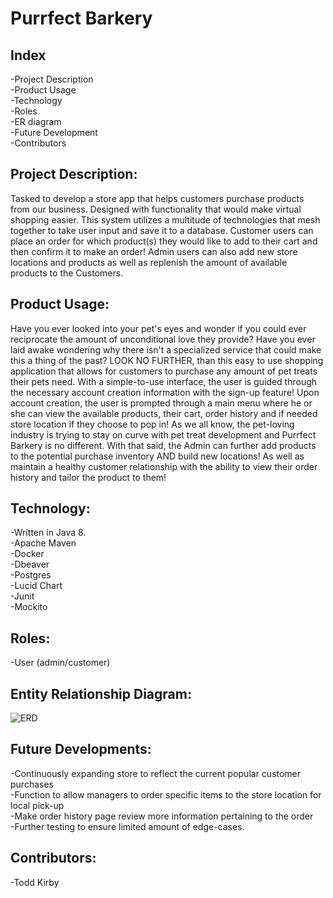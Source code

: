 # Purrfect Barkery

## Index
-Project Description <br/>
-Product Usage <br/>
-Technology  <br/>
-Roles <br/>
-ER diagram <br/>
-Future Development <br/>
-Contributors <br/>

## Project Description:
Tasked to develop a store app that helps customers purchase products from our business. 
Designed with functionality that would make virtual shopping easier. 
This system utilizes a multitude of technologies that mesh together to take user input and save it to a database.
Customer users can place an order for which product(s) they would like to add to their cart and then confirm it to make an order!
Admin users can also add new store locations and products as well as replenish the amount of available products to the Customers.


## Product Usage:
Have you ever looked into your pet's eyes and wonder if you could ever reciprocate the amount of unconditional love they provide?
Have you ever laid awake wondering why there isn't a specialized service that could make this a thing of the past?
LOOK NO FURTHER, than this easy to use shopping application that allows for customers to purchase any amount of pet treats their pets need.
With a simple-to-use interface, the user is guided through the necessary account creation information with the sign-up feature!
Upon account creation, the user is prompted through a main menu where he or she can view the available products, their cart, order history and if needed store location if they choose to pop in!
As we all know, the pet-loving industry is trying to stay on curve with pet treat development and Purrfect Barkery is no different.
With that said, the Admin can further add products to the potential purchase inventory AND build new locations! As well as maintain a healthy customer relationship with the ability to view their order history and tailor the product to them!


## Technology: 
-Written in Java 8. <br/>
-Apache Maven <br/>
-Docker <br/>
-Dbeaver <br/>
-Postgres <br/>
-Lucid Chart <br/>
-Junit <br/>
-Mockito


## Roles:
-User (admin/customer)

## Entity Relationship Diagram:

![ERD](https://photos.google.com/photo/AF1QipP14RWAGGCwCy_Pq0u6a60CLlIGbS6zbyUGfeBq)

## Future Developments:
-Continuously expanding store to reflect the current popular customer purchases <br/>
-Function to allow managers to order specific items to the store location for local pick-up <br/>
-Make order history page review more information pertaining to the order <br/>
-Further testing to ensure limited amount of edge-cases.

## Contributors:
-Todd Kirby
